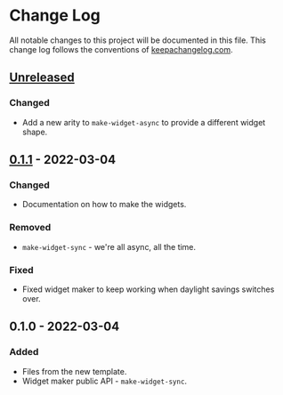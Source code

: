 # Change Log
All notable changes to this project will be documented in this file. This change log follows the conventions of [keepachangelog.com](http://keepachangelog.com/).

## [Unreleased]
### Changed
- Add a new arity to `make-widget-async` to provide a different widget shape.

## [0.1.1] - 2022-03-04
### Changed
- Documentation on how to make the widgets.

### Removed
- `make-widget-sync` - we're all async, all the time.

### Fixed
- Fixed widget maker to keep working when daylight savings switches over.

## 0.1.0 - 2022-03-04
### Added
- Files from the new template.
- Widget maker public API - `make-widget-sync`.

[Unreleased]: https://github.com/your-name/render-img-ms/compare/0.1.1...HEAD
[0.1.1]: https://github.com/your-name/render-img-ms/compare/0.1.0...0.1.1
